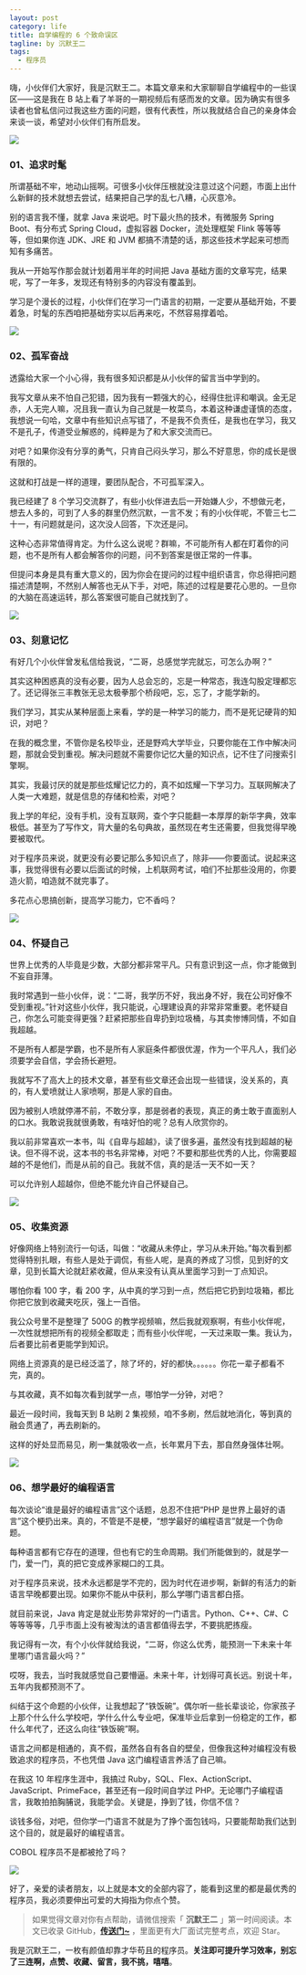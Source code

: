 ```yaml
---
layout: post
category: life
title: 自学编程的 6 个致命误区
tagline: by 沉默王二
tags: 
  - 程序员
---
```


 嗨，小伙伴们大家好，我是沉默王二。本篇文章来和大家聊聊自学编程中的一些误区——这是我在 B 站上看了羊哥的一期视频后有感而发的文章。因为确实有很多读者也曾私信问过我这些方面的问题，很有代表性，所以我就结合自己的亲身体会来谈一谈，希望对小伙伴们有所启发。


<!--more-->

![](http://www.itwanger.com/assets/images/2020/04/zixue-biancheng-01.png)

### 01、追求时髦

所谓基础不牢，地动山摇啊。可很多小伙伴压根就没注意过这个问题，市面上出什么新鲜的技术就想去尝试，结果把自己学的乱七八糟，心灰意冷。

别的语言我不懂，就拿 Java 来说吧。时下最火热的技术，有微服务 Spring Boot、有分布式 Spring Cloud，虚拟容器 Docker，流处理框架 Flink 等等等等，但如果你连 JDK、JRE 和 JVM 都搞不清楚的话，那这些技术学起来可想而知有多痛苦。

我从一开始写作那会就计划着用半年的时间把 Java 基础方面的文章写完，结果呢，写了一年多，发现还有特别多的内容没有覆盖到。

学习是个漫长的过程，小伙伴们在学习一门语言的初期，一定要从基础开始，不要着急，时髦的东西咱把基础夯实以后再来吃，不然容易撑着哈。

![](http://www.itwanger.com/assets/images/2020/04/zixue-biancheng-02.gif)


### 02、孤军奋战

透露给大家一个小心得，我有很多知识都是从小伙伴的留言当中学到的。

我写文章从来不怕自己犯错，因为我有一颗强大的心，经得住批评和嘲讽。金无足赤，人无完人嘛，况且我一直认为自己就是一枚菜鸟，本着这种谦虚谨慎的态度，我想说一句哈，文章中有些知识点写错了，不是我不负责任，是我也在学习，我又不是孔子，传道受业解惑的，纯粹是为了和大家交流而已。

对吧？如果你没有分享的勇气，只肯自己闷头学习，那么不好意思，你的成长是很有限的。

这就和打战是一样的道理，要团队配合，不可孤军深入。

我已经建了 8 个学习交流群了，有些小伙伴进去后一开始嫌人少，不想做元老，想去人多的，可到了人多的群里仍然沉默，一言不发；有的小伙伴呢，不管三七二十一，有问题就是问，这次没人回答，下次还是问。

这种心态非常值得肯定。为什么这么说呢？群嘛，不可能所有人都在盯着你的问题，也不是所有人都会解答你的问题，问不到答案是很正常的一件事。

但提问本身是具有重大意义的，因为你会在提问的过程中组织语言，你总得把问题描述清楚啊，不然别人解答也无从下手，对吧，陈述的过程是要花心思的。一旦你的大脑在高速运转，那么答案很可能自己就找到了。

![](http://www.itwanger.com/assets/images/2020/04/zixue-biancheng-03.gif)


### 03、刻意记忆

有好几个小伙伴曾发私信给我说，“二哥，总感觉学完就忘，可怎么办啊？”

其实这种困惑真的没有必要，因为人总会忘的，忘是一种常态，我连勾股定理都忘了。还记得张三丰教张无忌太极拳那个桥段吧，忘，忘了，才能学新的。

我们学习，其实从某种层面上来看，学的是一种学习的能力，而不是死记硬背的知识，对吧？

在我的概念里，不管你是名校毕业，还是野鸡大学毕业，只要你能在工作中解决问题，那就会受到重视。解决问题就不需要你记忆大量的知识点，记不住了问搜索引擎啊。

其实，我最讨厌的就是那些炫耀记忆力的，真不如炫耀一下学习力。互联网解决了人类一大难题，就是信息的存储和检索，对吧？

我上学的年纪，没有手机，没有互联网，查个字只能翻一本厚厚的新华字典，效率极低。甚至为了写作文，背大量的名句典故，虽然现在考生还需要，但我觉得早晚要被取代。

对于程序员来说，就更没有必要记那么多知识点了，除非——你要面试。说起来这事，我觉得很有必要以后面试的时候，上机联网考试，咱们不扯那些没用的，你要造火箭，咱造就不就完事了。

多花点心思搞创新，提高学习能力，它不香吗？

![](http://www.itwanger.com/assets/images/2020/04/zixue-biancheng-04.gif)


### 04、怀疑自己

世界上优秀的人毕竟是少数，大部分都非常平凡。只有意识到这一点，你才能做到不妄自菲薄。

我时常遇到一些小伙伴，说：“二哥，我学历不好，我出身不好，我在公司好像不受到重视。”针对这些小伙伴，我只能说，心理建设真的非常非常重要。老怀疑自己，你怎么可能变得更强？赶紧把那些自卑扔到垃圾桶，与其卖惨博同情，不如自我超越。

不是所有人都是学霸，也不是所有人家庭条件都很优渥，作为一个平凡人，我们必须要学会自信，学会扬长避短。

我就写不了高大上的技术文章，甚至有些文章还会出现一些错误，没关系的，真的，有人爱喷就让人家喷啊，那是人家的自由。

因为被别人喷就停滞不前，不敢分享，那是弱者的表现，真正的勇士敢于直面别人的口水。我敢说我就很勇敢，有啥好怕的呢？总有人欣赏你的。

我以前非常喜欢一本书，叫《自卑与超越》，读了很多遍，虽然没有找到超越的秘诀。但不得不说，这本书的书名非常棒，对吧？不要和那些优秀的人比，你需要超越的不是他们，而是从前的自己。我就不信，真的是活一天不如一天？

可以允许别人超越你，但绝不能允许自己怀疑自己。

![](http://www.itwanger.com/assets/images/2020/04/zixue-biancheng-05.gif)


### 05、收集资源

好像网络上特别流行一句话，叫做：“收藏从未停止，学习从未开始。”每次看到都觉得特别扎眼，有些人是处于调侃，有些人呢，是真的养成了习惯，见到好的文章，见到长篇大论就赶紧收藏，但从来没有认真从里面学习到一丁点知识。

哪怕你看 100 字，看 200 字，从中真的学习到一点，然后把它扔到垃圾箱，都比你把它放到收藏夹吃灰，强上一百倍。

我公众号里不是整理了 500G 的教学视频嘛，然后我就观察啊，有些小伙伴呢，一次性就想把所有的视频全都取走；而有些小伙伴呢，一天过来取一集。我认为，后者要比前者更能学到知识。

网络上资源真的是已经泛滥了，除了坏的，好的都快。。。。。。你花一辈子都看不完，真的。

与其收藏，真不如每次看到就学一点，哪怕学一分钟，对吧？

最近一段时间，我每天到 B 站刷 2 集视频，咱不多刷，然后就地消化，等到真的融会贯通了，再去刷新的。

这样的好处显而易见，刷一集就吸收一点，长年累月下去，那自然身强体壮啊。

![](http://www.itwanger.com/assets/images/2020/04/zixue-biancheng-06.gif)


### 06、想学最好的编程语言

每次谈论“谁是最好的编程语言”这个话题，总忍不住把“PHP 是世界上最好的语言”这个梗扔出来。真的，不管是不是梗，“想学最好的编程语言”就是一个伪命题。

每种语言都有它存在的道理，但也有它的生命周期。我们所能做到的，就是学一门，爱一门，真的把它变成养家糊口的工具。

对于程序员来说，技术永远都是学不完的，因为时代在进步啊，新鲜的有活力的新语言早晚都要出现。如果你不能从中获利，那么学哪门语言都白搭。

就目前来说，Java 肯定是就业形势非常好的一门语言。Python、C++、C#、C 等等等等，几乎市面上没有被淘汰的语言都值得去学，不要挑肥拣瘦。

我记得有一次，有个小伙伴就给我说，“二哥，你这么优秀，能预测一下未来十年里哪门语言最火吗？”

哎呀，我去，当时我就感觉自己要懵逼。未来十年，计划得可真长远。别说十年，五年内我都预测不了。

纠结于这个命题的小伙伴，让我想起了“铁饭碗”。偶尔听一些长辈谈论，你家孩子上那个什么什么学校吧，学什么什么专业吧，保准毕业后拿到一份稳定的工作，都什么年代了，还这么向往“铁饭碗”啊。

语言之间都是相通的，真不假，虽然各自有各自的壁垒，但像我这种对编程没有极致追求的程序员，不也凭借 Java 这门编程语言养活了自己嘛。

在我这 10 年程序生涯中，我搞过 Ruby，SQL、Flex、ActionScript、JavaScript、PrimeFace，甚至还有一段时间自学过 PHP。无论哪门子编程语言，我敢拍拍胸脯说，我能学会。关键是，挣到了钱，你信不信？

谈钱多俗，对吧，但你学一门语言不就是为了挣个面包钱吗，只要能帮助我们达到这个目的，就是最好的编程语言。

COBOL 程序员不是都被抢了吗？

![](http://www.itwanger.com/assets/images/2020/04/zixue-biancheng-07.png)


好了，亲爱的读者朋友，以上就是本文的全部内容了，能看到这里的都是最优秀的程序员，我必须要伸出可爱的大拇指为你点个赞。

>如果觉得文章对你有点帮助，请微信搜索「 **沉默王二** 」第一时间阅读。本文已收录 GitHub，[**传送门~**](https://github.com/qinggee/itwanger.github.io) ，里面更有大厂面试完整考点，欢迎 Star。

我是沉默王二，一枚有颜值却靠才华苟且的程序员。**关注即可提升学习效率，别忘了三连啊，点赞、收藏、留言，我不挑，嘻嘻**。